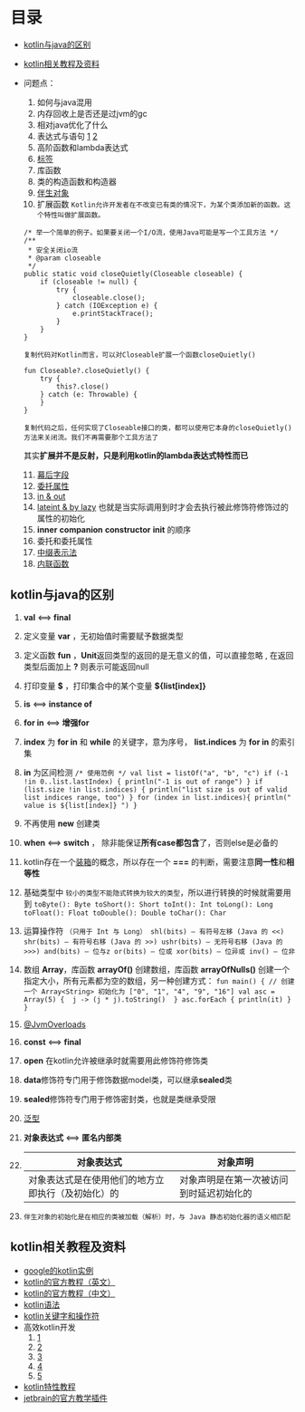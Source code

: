 # 目录
- [kotlin与java的区别](#kotlin与java的区别)
- [kotlin相关教程及资料](#kotlin相关教程及资料)
- 问题点：
  1.  如何与java混用
  2.  内存回收上是否还是过jvm的gc
  3.  相对java优化了什么
  4.  表达式与语句
    [1](https://www.jianshu.com/p/5b1e142722b0)
    [2](https://www.kotlincn.net/docs/reference/control-flow.html)
  5.  高阶函数和lambda表达式
  6.  [标签](https://www.jianshu.com/p/5ac50d5efba2)
  7.  库函数
  8.  类的构造函数和构造器
  9.  [伴生对象](https://zhuanlan.zhihu.com/p/26713535)
  10. 扩展函数
    `Kotlin允许开发者在不改变已有类的情况下，为某个类添加新的函数。这个特性叫做扩展函数。`
    ```
    /* 举一个简单的例子。如果要关闭一个I/O流，使用Java可能是写一个工具方法 */
    /**
     * 安全关闭io流
     * @param closeable
     */
    public static void closeQuietly(Closeable closeable) {
        if (closeable != null) {
            try {
                closeable.close();
            } catch (IOException e) {
                e.printStackTrace();
            }
        }
    }
    ```
    `复制代码对Kotlin而言，可以对Closeable扩展一个函数closeQuietly()`
    ```
    fun Closeable?.closeQuietly() {
        try {
            this?.close()
        } catch (e: Throwable) {
        }
    }
    ```
    `复制代码之后，任何实现了Closeable接口的类，都可以使用它本身的closeQuietly()方法来关闭流。我们不再需要那个工具方法了`
    
    其实**扩展并不是反射，只是利用kotlin的lambda表达式特性而已**

  11. [幕后字段](https://juejin.im/post/5b95321ae51d450e6475b7c6)
  12. [委托属性](https://www.kotlincn.net/docs/reference/delegated-properties.html)
  13. [in & out](https://zhuanlan.zhihu.com/p/32583310)
  14. [lateint & by lazy](https://www.jianshu.com/p/e2cb4c65d4ff)
      也就是当实际调用到时才会去执行被此修饰符修饰过的属性的初始化
  15. **inner** **companion** **constructor** **init** 的顺序
  16. 委托和委托属性
  17. [中缀表示法](https://juejin.im/post/5ac0dc18f265da2397070124#heading-4)
  18. [内联函数](https://www.jianshu.com/p/be78824ce1c2)
  
## kotlin与java的区别
  1.  **val** <==> **final**
  2.  定义变量 **var** ，无初始值时需要赋予数据类型
  3.  定义函数 **fun** ，**Unit**返回类型的返回的是无意义的值，可以直接忽略 , 在返回类型后面加上 **?** 则表示可能返回null
  4.  打印变量 **\$** ，打印集合中的某个变量 **${list[index]}**
  5.  **is** <==> **instance of**
  6.  **for in** <==> **增强for** 
  7.  **index** 为 **for in** 和 **while** 的关键字，意为序号， **list.indices** 为 **for in** 的索引集 
  8.  **in** 为区间检测
    ````
    /* 使用范例 */
    val list = listOf("a", "b", "c")
    if (-1 !in 0..list.lastIndex) {
        println("-1 is out of range")
    }
    if (list.size !in list.indices) {
        println("list size is out of valid list indices range, too")
    }
    for (index in list.indices){
        println(" value is ${list[index]} ")
    }
    ````
  
  9.  不再使用 **new** 创建类
  10.  **when** <==> **switch** ， 除非能保证**所有case都包含**了，否则else是必备的
  11.  kotlin存在一个[装箱](https://blog.csdn.net/zxm317122667/article/details/78223282)的概念，所以存在一个 **===** 的判断，需要注意**同一性**和**相等性**
  12. 基础类型中 `较小的类型不能隐式转换为较大的类型`，所以进行转换的时候就需要用到
    ````
    toByte(): Byte
    toShort(): Short
    toInt(): Int
    toLong(): Long
    toFloat(): Float
    toDouble(): Double
    toChar(): Char
    ````
  
  13.  运算操作符
    ````
    （只用于 Int 与 Long）
    shl(bits) – 有符号左移 (Java 的 <<)
    shr(bits) – 有符号右移 (Java 的 >>)
    ushr(bits) – 无符号右移 (Java 的 >>>)
    and(bits) – 位与z
    or(bits) – 位或
    xor(bits) – 位异或
    inv() – 位非
    ```` 

  14.  数组 **Array**，库函数 **arrayOf()** 创建数组，库函数 **arrayOfNulls()** 创建一个指定大小，所有元素都为空的数组，另一种创建方式：
    ````
    fun main() {
        // 创建一个 Array<String> 初始化为 ["0", "1", "4", "9", "16"]
        val asc = Array(5) { 
            j -> (j * j).toString() 
        }
        asc.forEach { println(it) }
    }
    ````

  15.  [@JvmOverloads](https://www.jianshu.com/p/72d1959a7c56)
  16.  **const** <==> **final**
  17. **open** 在kotlin允许被继承时就需要用此修饰符修饰类
  18. **data**修饰符专门用于修饰数据model类，可以继承**sealed**类
  19. **sealed**修饰符专门用于修饰密封类，也就是类继承受限
  20.  [泛型](https://juejin.im/post/5acb22eaf265da23994ed42e)
  21.  **对象表达式** <==> **匿名内部类**
  22. |**对象表达式**|**对象声明**|
      |--- |--- |
      |对象表达式是在使用他们的地方立即执行（及初始化）的|对象声明是在第一次被访问到时延迟初始化的|
  23. `伴生对象的初始化是在相应的类被加载（解析）时，与 Java 静态初始化器的语义相匹配`


## kotlin相关教程及资料
-  [google的kotlin实例](https://developer.android.com/samples/index.html?language=kotlin)
-  [kotlin的官方教程（英文）](https://kotlinlang.org/docs/reference/)
-  [kotlin的官方教程（中文）](https://www.kotlincn.net/docs/reference/)
-  [kotlin语法](https://www.kotlincn.net/docs/reference/grammar.html#ifExpression)
-  [kotlin关键字和操作符](https://www.kotlincn.net/docs/reference/keyword-reference.html)
-  高效kotlin开发
    1.  [1](https://juejin.im/post/5ade9ce3f265da0b80705e22)
    2.  [2](https://juejin.im/post/5ae31d85518825671c0e4b83)
    3.  [3](https://juejin.im/post/5afb95616fb9a07acd4de5b0)
    4.  [4](https://juejin.im/post/5b076911f265da0de2575131)
    5.  [5](https://juejin.im/post/5b30de416fb9a00e9c47de55)
- [kotlin特性教程](https://juejin.im/post/5ab063fd6fb9a028e0144abf)
- [jetbrain的官方教学插件](https://plugins.jetbrains.com/plugin/10081-edutools)
